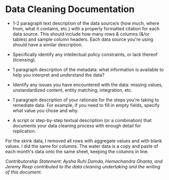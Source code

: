 # Data Cleaning Documentation

* 1-2 paragraph text description of the data source/s (how much, where from, what it contains, etc.) with a properly formatted citation for each data source. This should include how many rows & columns (&/or tables) and sample column headers. Each data source you're using should have a similar description.

* Specifically identify any intellectual policy constraints, or lack thereof (licensing).

* 1 paragraph description of the metadata: what information is available to help you interpret and understand the data?

* Identify any issues you have encountered with the data: missing values, unstandardized content, entity matching, integration, etc.

* 1 paragraph description of your rationale for the steps you're taking to remediate data. For example, if you need to fill in empty fields, specify what value you chose and why.

* A script or step-by-step textual description (or a combination) that documents your data cleaning process with enough detail for replication.

For the skink data, I removed all rows with aggregate values and with blank values. I did the same for columns. 
The water data is a copy and paste of each month's data onto the same sheet, keeping the columns in line.

_Contributorship Statement: Aysha Ruhi Damda, Hemachandra Ghanta, and Jeremy Reep contributed to the data cleaning undertaking and the writing of this document._
